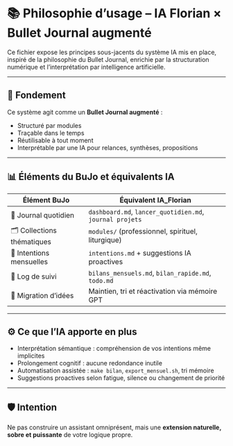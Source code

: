 # 📚 Philosophie d’usage – IA Florian × Bullet Journal augmenté

Ce fichier expose les principes sous-jacents du système IA mis en place, inspiré de la philosophie du Bullet Journal, enrichie par la structuration numérique et l’interprétation par intelligence artificielle.

---

## 🧠 Fondement

Ce système agit comme un **Bullet Journal augmenté** :
- Structuré par modules
- Traçable dans le temps
- Réutilisable à tout moment
- Interprétable par une IA pour relances, synthèses, propositions

---

## 📊 Éléments du BuJo et équivalents IA

| Élément BuJo                 | Équivalent IA_Florian                                   |
|-----------------------------|---------------------------------------------------------|
| 📘 Journal quotidien         | `dashboard.md`, `lancer_quotidien.md`, `journal projets`|
| 🗂 Collections thématiques   | `modules/` (professionnel, spirituel, liturgique)       |
| 🎯 Intentions mensuelles    | `intentions.md` + suggestions IA proactives             |
| 📅 Log de suivi              | `bilans_mensuels.md`, `bilan_rapide.md`, `todo.md`      |
| 🔁 Migration d’idées        | Maintien, tri et réactivation via mémoire GPT           |

---

## ⚙️ Ce que l’IA apporte en plus

- Interprétation sémantique : compréhension de vos intentions même implicites
- Prolongement cognitif : aucune redondance inutile
- Automatisation assistée : `make bilan`, `export_mensuel.sh`, tri mémoire
- Suggestions proactives selon fatigue, silence ou changement de priorité

---

## 🛡 Intention

Ne pas construire un assistant omniprésent, mais une **extension naturelle, sobre et puissante** de votre logique propre.

